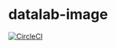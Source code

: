# datalab-image
[![CircleCI](https://circleci.com/gh/slejdops/datalab-image.svg?style=svg)](https://circleci.com/gh/slejdops/datalab-image)
